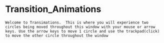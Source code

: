 # Transition_Animations
`Welcome to Transimations. 
This is where you will experience two circles being moved throughout this window with your mouse or arrow keys.
Use the arrow keys to move 1 circle and use the trackpad(click) to move the other circle throughout the window`
